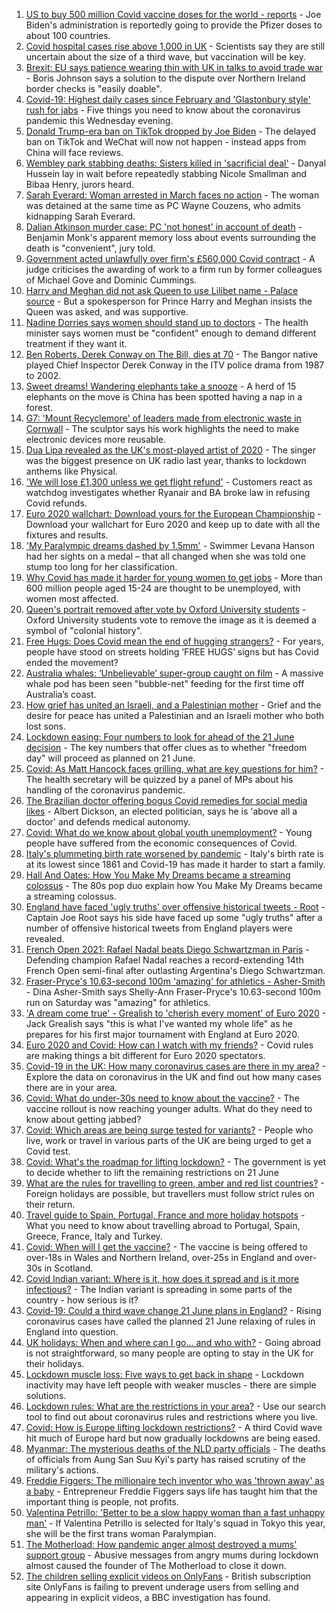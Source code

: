 1. [US to buy 500 million Covid vaccine doses for the world - reports](https://www.bbc.co.uk/news/world-us-canada-57416519) - Joe Biden's administration is reportedly going to provide the Pfizer doses to about 100 countries.
2. [Covid hospital cases rise above 1,000 in UK](https://www.bbc.co.uk/news/health-57417802) - Scientists say they are still uncertain about the size of a third wave, but vaccination will be key.
3. [Brexit: EU says patience wearing thin with UK in talks to avoid trade war](https://www.bbc.co.uk/news/uk-politics-57403258) - Boris Johnson says a solution to the dispute over Northern Ireland border checks is "easily doable".
4. [Covid-19: Highest daily cases since February and 'Glastonbury style' rush for jabs](https://www.bbc.co.uk/news/uk-57353165) - Five things you need to know about the coronavirus pandemic this Wednesday evening.
5. [Donald Trump-era ban on TikTok dropped by Joe Biden](https://www.bbc.co.uk/news/technology-57413227) - The delayed ban on TikTok and WeChat will now not happen - instead apps from China will face reviews.
6. [Wembley park stabbing deaths: Sisters killed in 'sacrificial deal'](https://www.bbc.co.uk/news/uk-england-london-57377414) - Danyal Hussein lay in wait before repeatedly stabbing Nicole Smallman and Bibaa Henry, jurors heard.
7. [Sarah Everard: Woman arrested in March faces no action](https://www.bbc.co.uk/news/uk-england-london-57377419) - The woman was detained at the same time as PC Wayne Couzens, who admits kidnapping Sarah Everard.
8. [Dalian Atkinson murder case: PC 'not honest' in account of death](https://www.bbc.co.uk/news/uk-england-shropshire-57417506) - Benjamin Monk's apparent memory loss about events surrounding the death is "convenient", jury told.
9. [Government acted unlawfully over firm's £560,000 Covid contract](https://www.bbc.co.uk/news/uk-politics-57413115) - A judge criticises the awarding of work to a firm run by former colleagues of Michael Gove and Dominic Cummings.
10. [Harry and Meghan did not ask Queen to use Lilibet name - Palace source](https://www.bbc.co.uk/news/uk-57408163) - But a spokesperson for Prince Harry and Meghan insists the Queen was asked, and was supportive.
11. [Nadine Dorries says women should stand up to doctors](https://www.bbc.co.uk/news/health-57416989) - The health minister says women must be "confident" enough to demand different treatment if they want it.
12. [Ben Roberts, Derek Conway on The Bill, dies at 70](https://www.bbc.co.uk/news/entertainment-arts-57417179) - The Bangor native played Chief Inspector Derek Conway in the ITV police drama from 1987 to 2002.
13. [Sweet dreams! Wandering elephants take a snooze](https://www.bbc.co.uk/news/world-57416368) - A herd of 15 elephants on the move is China has been spotted having a nap in a forest.
14. [G7: 'Mount Recyclemore' of leaders made from electronic waste in Cornwall](https://www.bbc.co.uk/news/uk-england-cornwall-57406136) - The sculptor says his work highlights the need to make electronic devices more reusable.
15. [Dua Lipa revealed as the UK's most-played artist of 2020](https://www.bbc.co.uk/news/entertainment-arts-57411163) - The singer was the biggest presence on UK radio last year, thanks to lockdown anthems like Physical.
16. ['We will lose £1,300 unless we get flight refund'](https://www.bbc.co.uk/news/business-57410459) - Customers react as watchdog investigates whether Ryanair and BA broke law in refusing Covid refunds.
17. [Euro 2020 wallchart: Download yours for the European Championship](https://www.bbc.co.uk/sport/football/57381686) - Download your wallchart for Euro 2020 and keep up to date with all the fixtures and results.
18. ['My Paralympic dreams dashed by 1.5mm'](https://www.bbc.co.uk/news/uk-57404811) - Swimmer Levana Hanson had her sights on a medal – that all changed when she was told one stump too long for her classification.
19. [Why Covid has made it harder for young women to get jobs](https://www.bbc.co.uk/news/world-57400216) - More than 600 million people aged 15-24 are thought to be unemployed, with women most affected.
20. [Queen's portrait removed after vote by Oxford University students](https://www.bbc.co.uk/news/uk-england-oxfordshire-57409743) - Oxford University students vote to remove the image as it is deemed a symbol of "colonial history".
21. [Free Hugs: Does Covid mean the end of hugging strangers?](https://www.bbc.co.uk/news/health-57232423) - For years, people have stood on streets holding ‘FREE HUGS’ signs but has Covid ended the movement?
22. [Australia whales: ‘Unbelievable’ super-group caught on film](https://www.bbc.co.uk/news/world-australia-57396055) - A massive whale pod has been seen "bubble-net" feeding for the first time off Australia’s coast.
23. [How grief has united an Israeli, and a Palestinian mother](https://www.bbc.co.uk/news/57405237) - Grief and the desire for peace has united a Palestinian and an Israeli mother who both lost sons.
24. [Lockdown easing: Four numbers to look for ahead of the 21 June decision](https://www.bbc.co.uk/news/57403888) - The key numbers that offer clues as to whether "freedom day" will proceed as planned on 21 June.
25. [Covid: As Matt Hancock faces grilling, what are key questions for him?](https://www.bbc.co.uk/news/uk-politics-57284470) - The health secretary will be quizzed by a panel of MPs about his handling of the coronavirus pandemic.
26. [The Brazilian doctor offering bogus Covid remedies for social media likes](https://www.bbc.co.uk/news/blogs-trending-57276286) - Albert Dickson, an elected politician, says he is 'above all a doctor' and defends medical autonomy.
27. [Covid: What do we know about global youth unemployment?](https://www.bbc.co.uk/news/57406236) - Young people have suffered from the economic consequences of Covid.
28. [Italy's plummeting birth rate worsened by pandemic](https://www.bbc.co.uk/news/world-europe-57396969) - Italy's birth rate is at its lowest since 1861 and Covid-19 has made it harder to start a family.
29. [Hall And Oates: How You Make My Dreams became a streaming colossus](https://www.bbc.co.uk/news/entertainment-arts-57397422) - The 80s pop duo explain how You Make My Dreams became a streaming colossus.
30. [England have faced 'ugly truths' over offensive historical tweets - Root](https://www.bbc.co.uk/sport/cricket/57415232) - Captain Joe Root says his side have faced up some "ugly truths" after a number of offensive historical tweets from England players were revealed.
31. [French Open 2021: Rafael Nadal beats Diego Schwartzman in Paris](https://www.bbc.co.uk/sport/tennis/57408799) - Defending champion Rafael Nadal reaches a record-extending 14th French Open semi-final after outlasting Argentina's Diego Schwartzman.
32. [Fraser-Pryce's 10.63-second 100m 'amazing' for athletics - Asher-Smith](https://www.bbc.co.uk/sport/athletics/57420366) - Dina Asher-Smith says Shelly-Ann Fraser-Pryce's 10.63-second 100m run on Saturday was "amazing" for athletics.
33. ['A dream come true' - Grealish to 'cherish every moment' of Euro 2020](https://www.bbc.co.uk/sport/football/57419554) - Jack Grealish says "this is what I've wanted my whole life" as he prepares for his first major tournament with England at Euro 2020.
34. [Euro 2020 and Covid: How can I watch with my friends?](https://www.bbc.co.uk/news/uk-57386719) - Covid rules are making things a bit different for Euro 2020 spectators.
35. [Covid-19 in the UK: How many coronavirus cases are there in my area?](https://www.bbc.co.uk/news/uk-51768274) - Explore the data on coronavirus in the UK and find out how many cases there are in your area.
36. [Covid: What do under-30s need to know about the vaccine?](https://www.bbc.co.uk/news/health-57273875) - The vaccine rollout is now reaching younger adults. What do they need to know about getting jabbed?
37. [Covid: Which areas are being surge tested for variants?](https://www.bbc.co.uk/news/explainers-54872039) - People who live, work or travel in various parts of the UK are being urged to get a Covid test.
38. [Covid: What's the roadmap for lifting lockdown?](https://www.bbc.co.uk/news/explainers-52530518) - The government is yet to decide whether to lift the remaining restrictions on 21 June
39. [What are the rules for travelling to green, amber and red list countries?](https://www.bbc.co.uk/news/explainers-52544307) - Foreign holidays are possible, but travellers must follow strict rules on their return.
40. [Travel guide to Spain, Portugal, France and more holiday hotspots](https://www.bbc.co.uk/news/explainers-56997931) - What you need to know about travelling abroad to Portugal, Spain, Greece, France, Italy and Turkey.
41. [Covid: When will I get the vaccine?](https://www.bbc.co.uk/news/health-55045639) - The vaccine is being offered to over-18s in Wales and Northern Ireland, over-25s in England and over-30s in Scotland.
42. [Covid Indian variant: Where is it, how does it spread and is it more infectious?](https://www.bbc.co.uk/news/health-57157496) - The Indian variant is spreading in some parts of the country - how serious is it?
43. [Covid-19: Could a third wave change 21 June plans in England?](https://www.bbc.co.uk/news/health-57328469) - Rising coronavirus cases have called the planned 21 June relaxing of rules in England into question.
44. [UK holidays: When and where can I go... and who with?](https://www.bbc.co.uk/news/explainers-52646738) - Going abroad is not straightforward, so many people are opting to stay in the UK for their holidays.
45. [Lockdown muscle loss: Five ways to get back in shape](https://www.bbc.co.uk/news/uk-56887390) - Lockdown inactivity may have left people with weaker muscles - there are simple solutions.
46. [Lockdown rules: What are the restrictions in your area?](https://www.bbc.co.uk/news/uk-54373904) - Use our search tool to find out about coronavirus rules and restrictions where you live.
47. [Covid: How is Europe lifting lockdown restrictions?](https://www.bbc.co.uk/news/explainers-53640249) - A third Covid wave hit much of Europe hard but now gradually lockdowns are being eased.
48. [Myanmar: The mysterious deaths of the NLD party officials](https://www.bbc.co.uk/news/world-asia-57380237) - The deaths of officials from Aung San Suu Kyi's party has raised scrutiny of the military's actions.
49. [Freddie Figgers: The millionaire tech inventor who was 'thrown away' as a baby](https://www.bbc.co.uk/news/stories-57081087) - Entrepreneur Freddie Figgers says life has taught him that the important thing is people, not profits.
50. [Valentina Petrillo: 'Better to be a slow happy woman than a fast unhappy man'](https://www.bbc.co.uk/news/stories-57338207) - If Valentina Petrillo is selected for Italy's squad in Tokyo this year, she will be the first trans woman Paralympian.
51. [The Motherload: How pandemic anger almost destroyed a mums' support group](https://www.bbc.co.uk/news/stories-57285368) - Abusive messages from angry mums during lockdown almost caused the founder of The Motherload to close it down.
52. [The children selling explicit videos on OnlyFans](https://www.bbc.co.uk/news/uk-57255983) - British subscription site OnlyFans is failing to prevent underage users from selling and appearing in explicit videos, a BBC investigation has found.
